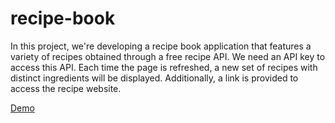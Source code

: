 # recipe-book
In this project, we're developing a recipe book application that features a variety of recipes obtained through a free recipe API. We need an API key to access this API.
Each time the page is refreshed, a new set of recipes with distinct ingredients will be displayed.
Additionally, a link is provided to access the recipe website.

[Demo]()
